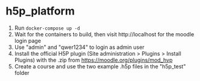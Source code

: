 # h5p_platform

1. Run <code>docker-compose up -d</code>
2. Wait for the containers to build, then visit http://localhost for the moodle login page
3. Use "admin" and "qwer1234" to login as admin user
5. Install the official H5P plugin (Site administration > Plugins > Install Plugins) with the .zip from https://moodle.org/plugins/mod_hvp
6. Create a course and use the two example .h5p files in the "h5p_test" folder
